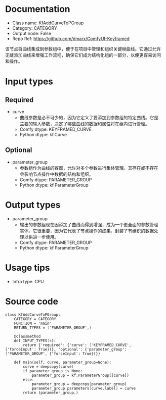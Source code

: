 # Documentation
- Class name: KfAddCurveToPGroup
- Category: CATEGORY
- Output node: False
- Repo Ref: https://github.com/dmarx/ComfyUI-Keyframed

该节点将曲线集成到参数组中，便于在项目中管理和组织关键帧曲线。它通过允许无缝添加曲线来增强工作流程，确保它们成为结构化组的一部分，以便更容易访问和操作。

# Input types
## Required
- curve
    - 曲线参数是必不可少的，因为它定义了要添加到参数组的特定曲线。它是主要的输入参数，决定了哪些曲线的数据和属性将在组内进行管理。
    - Comfy dtype: KEYFRAMED_CURVE
    - Python dtype: kf.Curve
## Optional
- parameter_group
    - 参数组作为曲线的容器，允许对多个参数进行集体管理。其存在或不存在会影响节点操作中数据的结构和组织。
    - Comfy dtype: PARAMETER_GROUP
    - Python dtype: kf.ParameterGroup

# Output types
- parameter_group
    - 输出的参数组现在因添加了曲线而得到增强，成为一个更全面的参数管理实体。它很重要，因为它代表了节点操作的成果，封装了有组织的数据处理以供进一步使用。
    - Comfy dtype: PARAMETER_GROUP
    - Python dtype: kf.ParameterGroup

# Usage tips
- Infra type: CPU

# Source code
```
class KfAddCurveToPGroup:
    CATEGORY = CATEGORY
    FUNCTION = 'main'
    RETURN_TYPES = ('PARAMETER_GROUP',)

    @classmethod
    def INPUT_TYPES(s):
        return {'required': {'curve': ('KEYFRAMED_CURVE', {'forceInput': True})}, 'optional': {'parameter_group': ('PARAMETER_GROUP', {'forceInput': True})}}

    def main(self, curve, parameter_group=None):
        curve = deepcopy(curve)
        if parameter_group is None:
            parameter_group = kf.ParameterGroup([curve])
        else:
            parameter_group = deepcopy(parameter_group)
            parameter_group.parameters[curve.label] = curve
        return (parameter_group,)
```